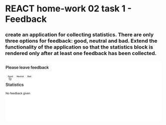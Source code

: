 # REACT home-work 02 task 1 - Feedback

### <p>create an application for collecting statistics. There are only three options for feedback: good, neutral and bad. Extend the functionality of the application so that the statistics block is rendered only after at least one feedback has been collected.</p>

<img src="./src/img/readme/preview.gif" width="900" alt="task example">
